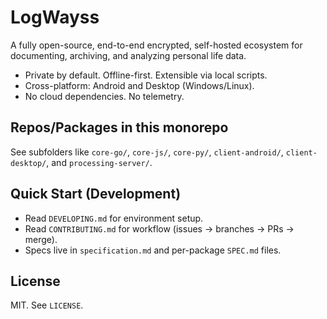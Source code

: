 # LogWayss

A fully open-source, end-to-end encrypted, self-hosted ecosystem for documenting, archiving, and analyzing personal life data.

- Private by default. Offline-first. Extensible via local scripts.
- Cross-platform: Android and Desktop (Windows/Linux).
- No cloud dependencies. No telemetry.

## Repos/Packages in this monorepo

See subfolders like `core-go/`, `core-js/`, `core-py/`, `client-android/`, `client-desktop/`, and `processing-server/`.

## Quick Start (Development)

- Read `DEVELOPING.md` for environment setup.
- Read `CONTRIBUTING.md` for workflow (issues → branches → PRs → merge).
- Specs live in `specification.md` and per-package `SPEC.md` files.

## License

MIT. See `LICENSE`.
